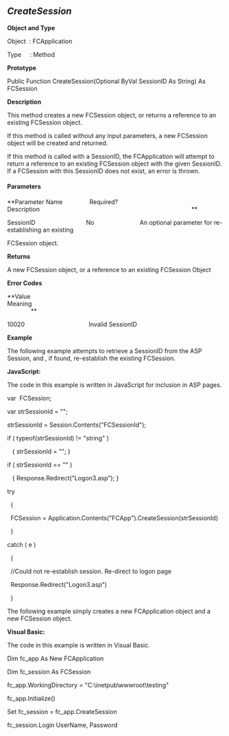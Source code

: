 _CreateSession_
---------------

**Object and Type**

Object  : FCApplication

Type     : Method

**Prototype**

Public Function CreateSession(Optional ByVal SessionID As String) As FCSession

**Description**

This method creates a new FCSession object, or returns a reference to an existing FCSession object.

If this method is called without any input parameters, a new FCSession object will be created and returned.

If this method is called with a SessionID, the FCApplication will attempt to return a reference to an existing FCSession object with the given SessionID. If a FCSession with this SessionID does not exist, an error is thrown.

#### Parameters
**Parameter Name                Required?             Description                                                                                          **

SessionID                              No                           An optional parameter for re-establishing an existing

FCSession object.

**Returns**

A new FCSession object, or a reference to an existing FCSession Object

**Error Codes**

**Value                                     Meaning                                                                                                                               **

10020                                      Invalid SessionID

**Example**

The following example attempts to retrieve a SessionID from the ASP Session, and , if found, re-establish the existing FCSession.

**JavaScript:**

The code in this example is written in JavaScript for inclusion in ASP pages.

var  FCSession;

var strSessionId = ""; 

strSessionId = Session.Contents("FCSessionId");

if ( typeof(strSessionId) != "string" )

   { strSessionId = ""; }

if ( strSessionId == "" )

   { Response.Redirect("Logon3.asp"); }

try

  {  

  FCSession = Application.Contents("FCApp").CreateSession(strSessionId)

  }

catch ( e )

  {

  //Could not re-establish session. Re-direct to logon page

  Response.Redirect("Logon3.asp")

  }  

The following example simply creates a new FCApplication object and a new FCSession object.

**Visual Basic:**

The code in this example is written in Visual Basic.

Dim fc_app As New FCApplication

Dim fc_session As FCSession

fc_app.WorkingDirectory = "C:\\inetpub\\wwwroot\\testing"

fc_app.Initialize()

Set fc_session = fc_app.CreateSession

fc_session.Login UserName, Password